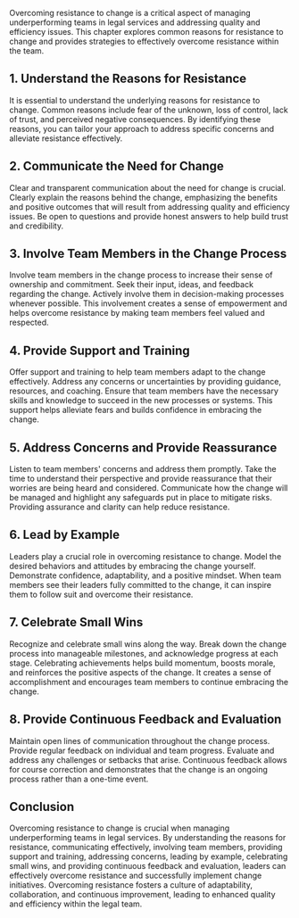 
Overcoming resistance to change is a critical aspect of managing underperforming teams in legal services and addressing quality and efficiency issues. This chapter explores common reasons for resistance to change and provides strategies to effectively overcome resistance within the team.

## 1\. Understand the Reasons for Resistance

It is essential to understand the underlying reasons for resistance to change. Common reasons include fear of the unknown, loss of control, lack of trust, and perceived negative consequences. By identifying these reasons, you can tailor your approach to address specific concerns and alleviate resistance effectively.

## 2\. Communicate the Need for Change

Clear and transparent communication about the need for change is crucial. Clearly explain the reasons behind the change, emphasizing the benefits and positive outcomes that will result from addressing quality and efficiency issues. Be open to questions and provide honest answers to help build trust and credibility.

## 3\. Involve Team Members in the Change Process

Involve team members in the change process to increase their sense of ownership and commitment. Seek their input, ideas, and feedback regarding the change. Actively involve them in decision-making processes whenever possible. This involvement creates a sense of empowerment and helps overcome resistance by making team members feel valued and respected.

## 4\. Provide Support and Training

Offer support and training to help team members adapt to the change effectively. Address any concerns or uncertainties by providing guidance, resources, and coaching. Ensure that team members have the necessary skills and knowledge to succeed in the new processes or systems. This support helps alleviate fears and builds confidence in embracing the change.

## 5\. Address Concerns and Provide Reassurance

Listen to team members' concerns and address them promptly. Take the time to understand their perspective and provide reassurance that their worries are being heard and considered. Communicate how the change will be managed and highlight any safeguards put in place to mitigate risks. Providing assurance and clarity can help reduce resistance.

## 6\. Lead by Example

Leaders play a crucial role in overcoming resistance to change. Model the desired behaviors and attitudes by embracing the change yourself. Demonstrate confidence, adaptability, and a positive mindset. When team members see their leaders fully committed to the change, it can inspire them to follow suit and overcome their resistance.

## 7\. Celebrate Small Wins

Recognize and celebrate small wins along the way. Break down the change process into manageable milestones, and acknowledge progress at each stage. Celebrating achievements helps build momentum, boosts morale, and reinforces the positive aspects of the change. It creates a sense of accomplishment and encourages team members to continue embracing the change.

## 8\. Provide Continuous Feedback and Evaluation

Maintain open lines of communication throughout the change process. Provide regular feedback on individual and team progress. Evaluate and address any challenges or setbacks that arise. Continuous feedback allows for course correction and demonstrates that the change is an ongoing process rather than a one-time event.

## Conclusion

Overcoming resistance to change is crucial when managing underperforming teams in legal services. By understanding the reasons for resistance, communicating effectively, involving team members, providing support and training, addressing concerns, leading by example, celebrating small wins, and providing continuous feedback and evaluation, leaders can effectively overcome resistance and successfully implement change initiatives. Overcoming resistance fosters a culture of adaptability, collaboration, and continuous improvement, leading to enhanced quality and efficiency within the legal team.

